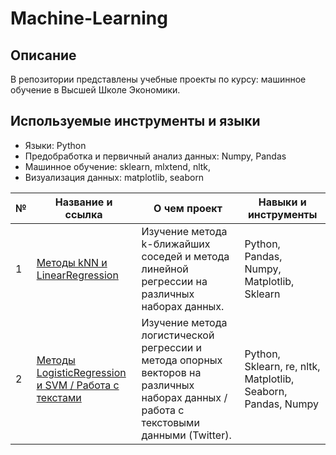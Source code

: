 # Machine-Learning
## Описание  
В репозитории представлены учебные проекты по курсу: машинное обучение в Высшей Школе Экономики.  
## Используемые инструменты и языки  
* Языки: Python
* Предобработка и первичный анализ данных: Numpy, Pandas
* Машинное обучение: sklearn, mlxtend, nltk, 
* Визуализация данных: matplotlib, seaborn

| №| Название и ссылка | О чем проект                                                     | Навыки и инструменты           |  
|-----------|-------------------|------------------------------------------------------------------|-----------------------------------|
|1              |[Методы kNN и LinearRegression](knn_linreg)|Изучение метода k-ближайших соседей и метода линейной регрессии на различных наборах данных.|Python, Pandas, Numpy, Matplotlib, Sklearn
|2              |[Методы LogisticRegression и SVM / Работа с текстами](logreg_svm_texts)|Изучение метода логистической регрессии и метода опорных векторов на различных наборах данных / работа с текстовыми данными (Twitter).|Python, Sklearn, re, nltk, Matplotlib, Seaborn, Pandas, Numpy

